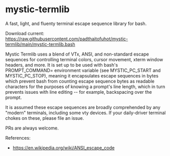 # mystic-termlib
A fast, light, and fluenty terminal escape sequence library for bash.

Download current: https://raw.githubusercontent.com/padthaitofuhot/mystic-termlib/main/mystic-termlib.bash

Mystic Termlib uses a blend of VTx, ANSI, and non-standard escape sequences for controlling terminal colors, cursor movement, xterm window headers, and more.  It is set up to be used with bash's PROMPT_COMMAND= environment variable (see MYSTIC_PC_START and MYSTIC_PC_STOP), meaning it encapsulates escape sequences in bytes which prevent bash from counting escape sequence bytes as readable characters for the purposes of knowing a prompt's line length, which in turn prevents issues with line editing -- for example, backspacing over the prompt.

It is assumed these escape sequences are broadly comprehended by any "modern" terminals, including some vty devices.  If your daily-driver terminal chokes on these, please file an issue.

PRs are always welcome.

References:
* https://en.wikipedia.org/wiki/ANSI_escape_code
